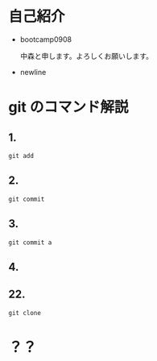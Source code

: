 # 自己紹介

- bootcamp0908

  中森と申します。よろしくお願いします。
- newline

# git のコマンド解説

## 1.
`git add`

## 2.
`git commit`

## 3.
`git commit a`

## 4.

## 22.
`git clone`

# ？？
